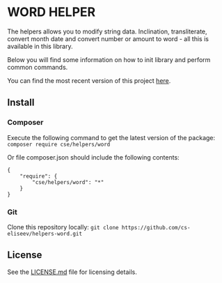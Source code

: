 WORD HELPER
==========

The helpers allows you to modify string data. Inclination, transliterate, convert month date and convert number or amount to word - all this is available in this library.

Below you will find some information on how to init library and perform common commands.

You can find the most recent version of this project [here](https://github.com/cs-eliseev/helpers-word).

## Install

### Composer

Execute the following command to get the latest version of the package:
```composer require cse/helpers/word```

Or file composer.json should include the following contents:
```
{
    "require": {
        "cse/helpers/word": "*"
    }
}
```

### Git

Clone this repository locally:
```git clone https://github.com/cs-eliseev/helpers-word.git```


## License

See the [LICENSE.md](https://github.com/cs-eliseev/helpers-word/blob/master/LICENSE.md) file for licensing details.